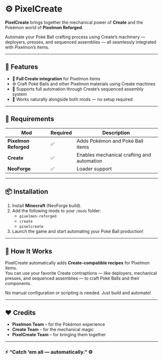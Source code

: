 # ⚙️ PixelCreate

**PixelCreate** brings together the mechanical power of **Create** and the Pokémon world of **Pixelmon Reforged**.

Automate your Poké Ball crafting process using Create’s machinery — deployers, presses, and sequenced assemblies — all seamlessly integrated with Pixelmon’s items.

---

## 🌟 Features

- 🔧 **Full Create integration** for Pixelmon items  
- ⚙️ Craft Poké Balls and other Pixelmon materials using Create machines  
- 🧱 Supports full automation through Create’s sequenced assembly system  
- 🎨 Works naturally alongside both mods — no setup required  

---

## 🧩 Requirements

| Mod | Required | Description |
|-----|-----------|-------------|
| **Pixelmon Reforged** | ✅ | Adds Pokémon and Poké Ball items |
| **Create** | ✅ | Enables mechanical crafting and automation |
| **NeoForge** | ✅ | Loader support |

---

## 📦 Installation

1. Install **Minecraft** (NeoForge build).  
2. Add the following mods to your `/mods` folder:  
   - `pixelmon-reforged`
   - `create`
   - `pixelcreate`  
3. Launch the game and start automating your Poké Ball production!

---

## 🧠 How It Works

PixelCreate automatically adds **Create-compatible recipes** for Pixelmon items.  
You can use your favorite Create contraptions — like deployers, mechanical presses, and sequenced assemblies — to craft Poké Balls and their components.

No manual configuration or scripting is needed. Just build and automate!

---

## ❤️ Credits

- **Pixelmon Team** – for the Pokémon experience  
- **Create Team** – for the mechanical magic  
- **PixelCreate Team** – for bringing them together  

---

### ⚡ “Catch ‘em all — automatically.” ⚙️
